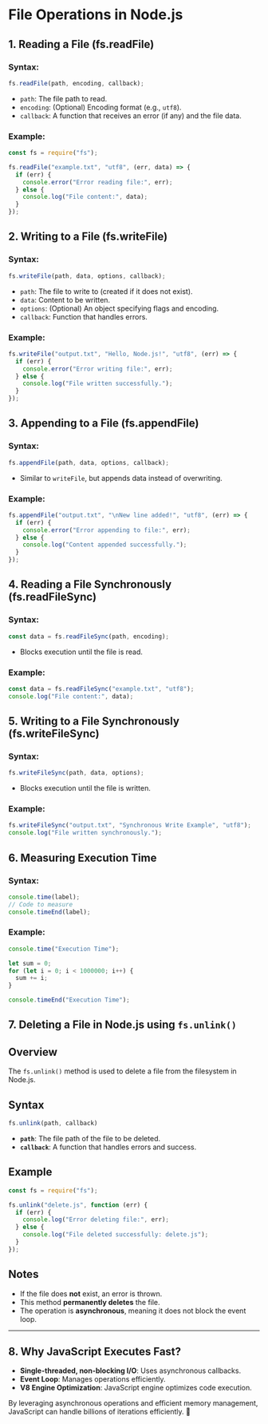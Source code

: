 # File Operations in Node.js

## 1. Reading a File (fs.readFile)
### Syntax:
```js
fs.readFile(path, encoding, callback);
```
- `path`: The file path to read.
- `encoding`: (Optional) Encoding format (e.g., `utf8`).
- `callback`: A function that receives an error (if any) and the file data.

### Example:
```js
const fs = require("fs");

fs.readFile("example.txt", "utf8", (err, data) => {
  if (err) {
    console.error("Error reading file:", err);
  } else {
    console.log("File content:", data);
  }
});
```

## 2. Writing to a File (fs.writeFile)
### Syntax:
```js
fs.writeFile(path, data, options, callback);
```
- `path`: The file to write to (created if it does not exist).
- `data`: Content to be written.
- `options`: (Optional) An object specifying flags and encoding.
- `callback`: Function that handles errors.

### Example:
```js
fs.writeFile("output.txt", "Hello, Node.js!", "utf8", (err) => {
  if (err) {
    console.error("Error writing file:", err);
  } else {
    console.log("File written successfully.");
  }
});
```

## 3. Appending to a File (fs.appendFile)
### Syntax:
```js
fs.appendFile(path, data, options, callback);
```
- Similar to `writeFile`, but appends data instead of overwriting.

### Example:
```js
fs.appendFile("output.txt", "\nNew line added!", "utf8", (err) => {
  if (err) {
    console.error("Error appending to file:", err);
  } else {
    console.log("Content appended successfully.");
  }
});
```

## 4. Reading a File Synchronously (fs.readFileSync)
### Syntax:
```js
const data = fs.readFileSync(path, encoding);
```
- Blocks execution until the file is read.

### Example:
```js
const data = fs.readFileSync("example.txt", "utf8");
console.log("File content:", data);
```

## 5. Writing to a File Synchronously (fs.writeFileSync)
### Syntax:
```js
fs.writeFileSync(path, data, options);
```
- Blocks execution until the file is written.

### Example:
```js
fs.writeFileSync("output.txt", "Synchronous Write Example", "utf8");
console.log("File written synchronously.");
```

## 6. Measuring Execution Time
### Syntax:
```js
console.time(label);
// Code to measure
console.timeEnd(label);
```

### Example:
```js
console.time("Execution Time");

let sum = 0;
for (let i = 0; i < 1000000; i++) {
  sum += i;
}

console.timeEnd("Execution Time");
```

## 7. Deleting a File in Node.js using `fs.unlink()`

## Overview
The `fs.unlink()` method is used to delete a file from the filesystem in Node.js.

## Syntax
```javascript
fs.unlink(path, callback)
```
- **`path`**: The file path of the file to be deleted.
- **`callback`**: A function that handles errors and success.

## Example
```javascript
const fs = require("fs");

fs.unlink("delete.js", function (err) {
  if (err) {
    console.log("Error deleting file:", err);
  } else {
    console.log("File deleted successfully: delete.js");
  }
});
```

## Notes
- If the file does **not** exist, an error is thrown.
- This method **permanently deletes** the file.
- The operation is **asynchronous**, meaning it does not block the event loop.

---


## 8. Why JavaScript Executes Fast?
- **Single-threaded, non-blocking I/O**: Uses asynchronous callbacks.
- **Event Loop**: Manages operations efficiently.
- **V8 Engine Optimization**: JavaScript engine optimizes code execution.

By leveraging asynchronous operations and efficient memory management, JavaScript can handle billions of iterations efficiently. 🚀
